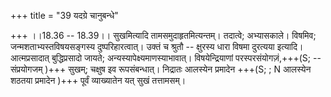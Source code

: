 +++
title = "39 यदग्रे चानुबन्धे"

+++
।।18.36 -- 18.39।। सुखमित्यादि तामसमुदाहृतमित्यन्तम्। तदात्वे;
अभ्यासकाले। विषमिव; जन्मशताभ्यस्तविषयसङ्गस्य दुष्परिहारत्वात्। उक्तं च
श्रुतौ -- क्षुरस्य धारा विषमा दुरत्यया इत्यादि। आत्मप्रसादात्
बुद्धिप्रसादो जायते; अन्यस्यापेक्ष्यमाणस्याभावात्। विषयेन्द्रियाणां
परस्परसंयोगज़ं,+++(S; -- संप्रयोगजम् )+++ सुखम्; चक्षुष इव रूपसंबन्धात्।
निद्रातः आलस्येन प्रमादेन +++(S; ; N आलस्येन शठतया प्रमादेन )+++ पूर्वं
व्याख्यातेन यत् सुखं तत्तामसम्।
